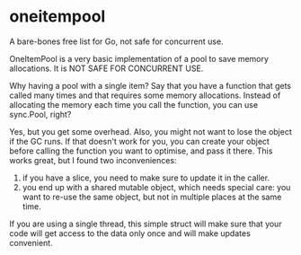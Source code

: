 # oneitempool
A bare-bones free list for Go, not safe for concurrent use.

OneItemPool is a very basic implementation of a pool to save memory allocations.
It is NOT SAFE FOR CONCURRENT USE.

Why having a pool with a single item?
Say that you have a function that gets called many times and
that requires some memory allocations.
Instead of allocating the memory each time you call the function,
you can use sync.Pool, right?

Yes, but you get some overhead. Also, you might not want to
lose the object if the GC runs.
If that doesn't work for you, you can create your object
before calling the function you want to optimise,
and pass it there.
This works great, but I found two inconveniences:
 1. if you have a slice, you need to make sure to update it in the caller.
 2. you end up with a shared mutable object, which needs special care:
    you want to re-use the same object, but not in multiple places at the same time.

If you are using a single thread,
this simple struct will make sure that your code will get access to the data only once
and will make updates convenient.
